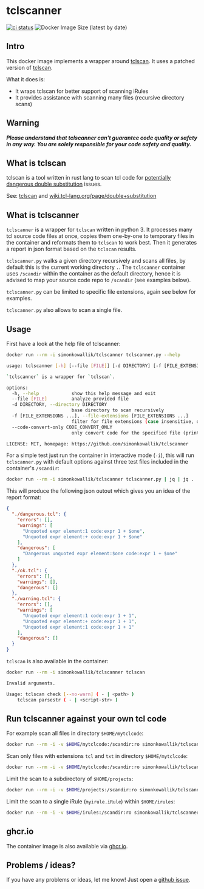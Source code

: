 # tclscanner

[![ci status](https://github.com/simonkowallik/tclscanner/actions/workflows/ci.yaml/badge.svg)](https://github.com/simonkowallik/tclscanner/actions/workflows/ci.yaml)
![Docker Image Size (latest by date)](https://img.shields.io/docker/image-size/simonkowallik/tclscanner)

## Intro

This docker image implements a wrapper around [tclscan](https://github.com/aidanhs/tclscan).
It uses a patched version of [tclscan](https://github.com/simonkowallik/tclscan).

What it does is:
- It wraps tclscan for better support of scanning iRules
- It provides assistance with scanning many files (recursive directory scans)

## Warning

***Please understand that tclscanner can't guarantee code quality or safety in any way. You are solely responsible for your code safety and quality.***


## What is tclscan

tclscan is a tool written in rust lang to scan tcl code for [potentially dangerous double substitution](https://wiki.tcl-lang.org/page/double+substitution) issues.

See: [tclscan](https://github.com/aidanhs/tclscan) and [wiki.tcl-lang.org/page/double+substitution](https://wiki.tcl-lang.org/page/double+substitution)

## What is tclscanner

`tclscanner` is a wrapper for `tclscan` written in python 3. It processes many tcl source code files at once, copies them one-by-one to temporary files in the container and reformats them to `tclscan` to work best. Then it generates a report in json format based on the `tclscan` results.

`tclscanner.py` walks a given directory recursively and scans all files, by default this is the current working directory `.`. The `tclscanner` container uses `/scandir` within the container as the default directory, hence it is advised to map your source code repo to `/scandir` (see examples below).

`tclscanner.py` can be limited to specific file extensions, again see below for examples.

`tclscanner.py` also allows to scan a single file.

## Usage

First have a look at the help file of tclscanner:
```sh
docker run --rm -i simonkowallik/tclscanner tclscanner.py --help

usage: tclscanner [-h] [--file [FILE]] [-d DIRECTORY] [-f [FILE_EXTENSIONS ...]] [--code-convert-only CODE_CONVERT_ONLY]

`tclscanner` is a wrapper for `tclscan`.

options:
  -h, --help            show this help message and exit
  --file [FILE]         analyze provided file
  -d DIRECTORY, --directory DIRECTORY
                        base directory to scan recursively
  -f [FILE_EXTENSIONS ...], --file-extensions [FILE_EXTENSIONS ...]
                        filter for file extensions (case insensitive, default is to scan all files)
  --code-convert-only CODE_CONVERT_ONLY
                        only convert code for the specified file (prints to stdout)

LICENSE: MIT, homepage: https://github.com/simonkowallik/tclscanner
```

For a simple test just run the container in interactive mode (`-i`), this will run `tclscanner.py` with default options against three test files included in the container's `/scandir`:

```sh
docker run --rm -i simonkowallik/tclscanner tclscanner.py | jq | jq .
```

This will produce the following json outout which gives you an idea of the report format:

```json
{
  "./dangerous.tcl": {
    "errors": [],
    "warnings": [
      "Unquoted expr element:1 code:expr 1 + $one",
      "Unquoted expr element:+ code:expr 1 + $one"
    ],
    "dangerous": [
      "Dangerous unquoted expr element:$one code:expr 1 + $one"
    ]
  },
  "./ok.tcl": {
    "errors": [],
    "warnings": [],
    "dangerous": []
  },
  "./warning.tcl": {
    "errors": [],
    "warnings": [
      "Unquoted expr element:1 code:expr 1 + 1",
      "Unquoted expr element:+ code:expr 1 + 1",
      "Unquoted expr element:1 code:expr 1 + 1"
    ],
    "dangerous": []
  }
}
```

`tclscan` is also available in the container:

```sh
docker run --rm -i simonkowallik/tclscanner tclscan

Invalid arguments.

Usage: tclscan check [--no-warn] ( - | <path> )
    tclscan parsestr ( - | <script-str> )
```

## Run tclscanner against your own tcl code

For example scan all files in directory `$HOME/mytclcode`:
```sh
docker run --rm -i -v $HOME/mytclcode:/scandir:ro simonkowallik/tclscanner
```

Scan only files with extensions `tcl` and `txt` in directory `$HOME/mytclcode`:
```sh
docker run --rm -i -v $HOME/mytclcode:/scandir:ro simonkowallik/tclscanner tclscanner.py --file-extensions tcl txt
```

Limit the scan to a subdirectory of `$HOME/projects`:
```sh
docker run --rm -i -v $HOME/projects:/scandir:ro simonkowallik/tclscanner tclscanner.py --file-extensions tcl txt --directory ./tclsourcecode
```

Limit the scan to a single iRule (`myirule.iRule`) within `$HOME/irules`:
```sh
docker run --rm -i -v $HOME/irules:/scandir:ro simonkowallik/tclscanner tclscanner.py --file myirule.iRule
```

## ghcr.io

The container image is also available via [ghcr.io]([ghcr.io](https://github.com/simonkowallik/tclscanner/pkgs/container/tclscanner)).

## Problems / ideas?

If you have any problems or ideas, let me know!
Just open a [github issue](https://github.com/simonkowallik/tclscanner/issues).
